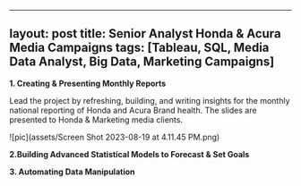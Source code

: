 
---
layout: post
title: Senior Analyst Honda & Acura Media Campaigns
tags: [Tableau, SQL, Media Data Analyst, Big Data, Marketing Campaigns]
---

**1. Creating & Presenting Monthly Reports**

Lead the project by refreshing, building, and writing insights for the monthly national reporting of Honda and Acura Brand health. The slides are presented to Honda & Marketing media clients.

![pic](assets/Screen Shot 2023-08-19 at 4.11.45 PM.png)

**2.Building Advanced Statistical Models to Forecast & Set Goals**

**3. Automating Data Manipulation**
